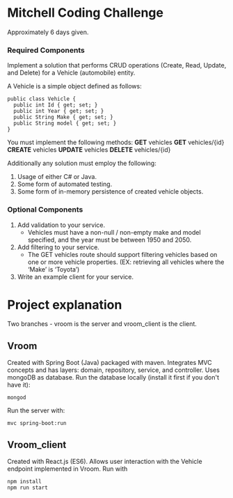# Mitchell Coding Challenge
Approximately 6 days given.
### Required Components
Implement a solution that performs CRUD operations (Create, Read, Update, and Delete) for a Vehicle
(automobile) entity.

A Vehicle is a simple object defined as follows:
```
public class Vehicle {
  public int Id { get; set; }
  public int Year { get; set; }
  public String Make { get; set; }
  public String model { get; set; }
}
```

You must implement the following methods:
**GET** vehicles
**GET** vehicles/{id}
**CREATE** vehicles
**UPDATE** vehicles
**DELETE** vehicles/{id}

Additionally any solution must employ the following:
1) Usage of either C# or Java.
2) Some form of automated testing.
3) Some form of in-memory persistence of created vehicle objects.

### Optional Components
1) Add validation to your service.
    - Vehicles must have a non-null / non-empty make and model specified, and the year must be between 1950 and 2050.
2) Add filtering to your service.
    - The GET vehicles route should support filtering vehicles based on one or more vehicle properties. (EX: retrieving all vehicles where the ‘Make’ is ‘Toyota’)
3) Write an example client for your service.

# Project explanation
Two branches - vroom is the server and vroom_client is the client.

## Vroom
Created with Spring Boot (Java) packaged with maven. Integrates MVC concepts and has layers: domain, repository, service, and controller. Uses mongoDB as database.
Run the database locally (install it first if you don't have it):
```
mongod
```

Run the server with:
```
mvc spring-boot:run
```

## Vroom_client
Created with React.js (ES6). Allows user interaction with the Vehicle endpoint implemented in Vroom.
Run with
```
npm install
npm run start
```
